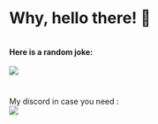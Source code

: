 # Why, hello there! 🥶
\
<strong>Here is a random joke:</strong><br>\
![](https://readme-jokes.vercel.app/api)
# 
My discord in case you need :\
![](https://dcbadge.vercel.app/api/shield/315531146953752578?theme=discord-inverted)
# 
